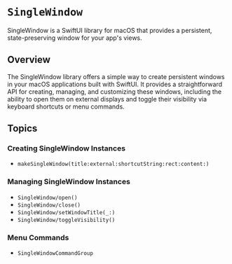 # ``SingleWindow``

SingleWindow is a SwiftUI library for macOS that provides a persistent, state-preserving window for your app's views.

## Overview

The SingleWindow library offers a simple way to create persistent windows in your macOS applications built with SwiftUI. It provides a straightforward API for creating, managing, and customizing these windows, including the ability to open them on external displays and toggle their visibility via keyboard shortcuts or menu commands.

## Topics

### Creating SingleWindow Instances

- ``makeSingleWindow(title:external:shortcutString:rect:content:)``

### Managing SingleWindow Instances

- ``SingleWindow/open()``
- ``SingleWindow/close()``
- ``SingleWindow/setWindowTitle(_:)``
- ``SingleWindow/toggleVisibility()``

### Menu Commands

- ``SingleWindowCommandGroup``
